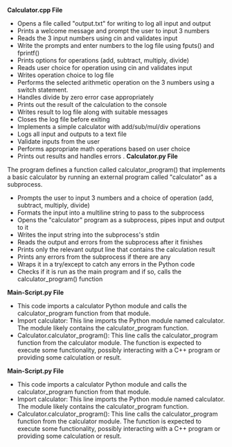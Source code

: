 **Calculator.cpp File**

- Opens a file called "output.txt" for writing to log all input and output
- Prints a welcome message and prompt the user to input 3 numbers
- Reads the 3 input numbers using cin and validates input
- Write the prompts and enter numbers to the log file using fputs() and fprintf()
- Prints options for operations (add, subtract, multiply, divide)
- Reads user choice for operation using cin and validates input
- Writes operation choice to log file
- Performs the selected arithmetic operation on the 3 numbers using a switch statement.
- Handles divide by zero error case appropriately
- Prints out the result of the calculation to the console
- Writes result to log file along with suitable messages
- Closes the log file before exiting
- Implements a simple calculator with add/sub/mul/div operations
- Logs all input and outputs to a text file
- Validate inputs from the user
- Performs appropriate math operations based on user choice
- Prints out results and handles errors
.
**Calculator.py File**

The program defines a function called calculator_program() that implements a basic calculator by running an external program called "calculator" as a subprocess.

- Prompts the user to input 3 numbers and a choice of operation (add, subtract, multiply, divide)
- Formats the input into a multiline string to pass to the subprocess
- Opens the "calculator" program as a subprocess, pipes input and output to it
- Writes the input string into the subprocess's stdin
- Reads the output and errors from the subprocess after it finishes
- Prints only the relevant output line that contains the calculation result
- Prints any errors from the subprocess if there are any
- Wraps it in a try/except to catch any errors in the Python code
- Checks if it is run as the main program and if so, calls the calculator_program() function

**Main-Script.py File**

- This code imports a calculator Python module and calls the calculator_program function from that module. 
- Import calculator: This line imports the Python module named calculator. The module likely contains the calculator_program function.
- Calculator.calculator_program(): This line calls the calculator_program function from the calculator module. The function is expected to execute some functionality, possibly interacting with a C++ program or providing some calculation or result.

**Main-Script.py File**

- This code imports a calculator Python module and calls the calculator_program function from that module. 
- Import calculator: This line imports the Python module named calculator. The module likely contains the calculator_program function.
- Calculator.calculator_program(): This line calls the calculator_program function from the calculator module. The function is expected to execute some functionality, possibly interacting with a C++ program or providing some calculation or result.


